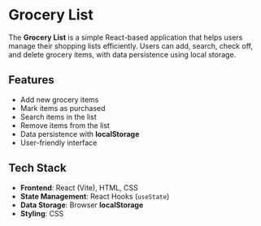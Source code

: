  # Grocery List  
The **Grocery List** is a simple React-based application that helps users manage their shopping lists efficiently. Users can add, search, check off, and delete grocery items, with data persistence using local storage.  

## Features  
- Add new grocery items  
- Mark items as purchased  
- Search items in the list  
- Remove items from the list  
- Data persistence with **localStorage**  
- User-friendly interface  

## Tech Stack  
- **Frontend**: React (Vite), HTML, CSS  
- **State Management**: React Hooks (`useState`)  
- **Data Storage**: Browser **localStorage**  
- **Styling**: CSS  

 
